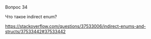 Вопрос 34

Что такое indirect enum?

https://stackoverflow.com/questions/37533006/indirect-enums-and-structs/37533442#37533442